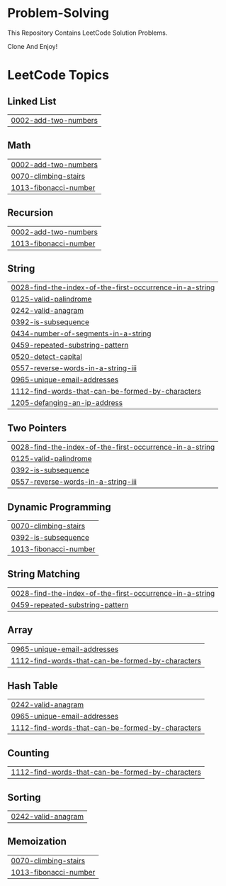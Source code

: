 # Problem-Solving
This Repository Contains LeetCode Solution Problems.

Clone And Enjoy!

<!---LeetCode Topics Start-->
# LeetCode Topics
## Linked List
|  |
| ------- |
| [0002-add-two-numbers](https://github.com/Bechir-Marco/ProblemSolving/tree/master/0002-add-two-numbers) |
## Math
|  |
| ------- |
| [0002-add-two-numbers](https://github.com/Bechir-Marco/ProblemSolving/tree/master/0002-add-two-numbers) |
| [0070-climbing-stairs](https://github.com/Bechir-Marco/ProblemSolving/tree/master/0070-climbing-stairs) |
| [1013-fibonacci-number](https://github.com/Bechir-Marco/ProblemSolving/tree/master/1013-fibonacci-number) |
## Recursion
|  |
| ------- |
| [0002-add-two-numbers](https://github.com/Bechir-Marco/ProblemSolving/tree/master/0002-add-two-numbers) |
| [1013-fibonacci-number](https://github.com/Bechir-Marco/ProblemSolving/tree/master/1013-fibonacci-number) |
## String
|  |
| ------- |
| [0028-find-the-index-of-the-first-occurrence-in-a-string](https://github.com/Bechir-Marco/ProblemSolving/tree/master/0028-find-the-index-of-the-first-occurrence-in-a-string) |
| [0125-valid-palindrome](https://github.com/Bechir-Marco/ProblemSolving/tree/master/0125-valid-palindrome) |
| [0242-valid-anagram](https://github.com/Bechir-Marco/ProblemSolving/tree/master/0242-valid-anagram) |
| [0392-is-subsequence](https://github.com/Bechir-Marco/ProblemSolving/tree/master/0392-is-subsequence) |
| [0434-number-of-segments-in-a-string](https://github.com/Bechir-Marco/ProblemSolving/tree/master/0434-number-of-segments-in-a-string) |
| [0459-repeated-substring-pattern](https://github.com/Bechir-Marco/ProblemSolving/tree/master/0459-repeated-substring-pattern) |
| [0520-detect-capital](https://github.com/Bechir-Marco/ProblemSolving/tree/master/0520-detect-capital) |
| [0557-reverse-words-in-a-string-iii](https://github.com/Bechir-Marco/ProblemSolving/tree/master/0557-reverse-words-in-a-string-iii) |
| [0965-unique-email-addresses](https://github.com/Bechir-Marco/ProblemSolving/tree/master/0965-unique-email-addresses) |
| [1112-find-words-that-can-be-formed-by-characters](https://github.com/Bechir-Marco/ProblemSolving/tree/master/1112-find-words-that-can-be-formed-by-characters) |
| [1205-defanging-an-ip-address](https://github.com/Bechir-Marco/ProblemSolving/tree/master/1205-defanging-an-ip-address) |
## Two Pointers
|  |
| ------- |
| [0028-find-the-index-of-the-first-occurrence-in-a-string](https://github.com/Bechir-Marco/ProblemSolving/tree/master/0028-find-the-index-of-the-first-occurrence-in-a-string) |
| [0125-valid-palindrome](https://github.com/Bechir-Marco/ProblemSolving/tree/master/0125-valid-palindrome) |
| [0392-is-subsequence](https://github.com/Bechir-Marco/ProblemSolving/tree/master/0392-is-subsequence) |
| [0557-reverse-words-in-a-string-iii](https://github.com/Bechir-Marco/ProblemSolving/tree/master/0557-reverse-words-in-a-string-iii) |
## Dynamic Programming
|  |
| ------- |
| [0070-climbing-stairs](https://github.com/Bechir-Marco/ProblemSolving/tree/master/0070-climbing-stairs) |
| [0392-is-subsequence](https://github.com/Bechir-Marco/ProblemSolving/tree/master/0392-is-subsequence) |
| [1013-fibonacci-number](https://github.com/Bechir-Marco/ProblemSolving/tree/master/1013-fibonacci-number) |
## String Matching
|  |
| ------- |
| [0028-find-the-index-of-the-first-occurrence-in-a-string](https://github.com/Bechir-Marco/ProblemSolving/tree/master/0028-find-the-index-of-the-first-occurrence-in-a-string) |
| [0459-repeated-substring-pattern](https://github.com/Bechir-Marco/ProblemSolving/tree/master/0459-repeated-substring-pattern) |
## Array
|  |
| ------- |
| [0965-unique-email-addresses](https://github.com/Bechir-Marco/ProblemSolving/tree/master/0965-unique-email-addresses) |
| [1112-find-words-that-can-be-formed-by-characters](https://github.com/Bechir-Marco/ProblemSolving/tree/master/1112-find-words-that-can-be-formed-by-characters) |
## Hash Table
|  |
| ------- |
| [0242-valid-anagram](https://github.com/Bechir-Marco/ProblemSolving/tree/master/0242-valid-anagram) |
| [0965-unique-email-addresses](https://github.com/Bechir-Marco/ProblemSolving/tree/master/0965-unique-email-addresses) |
| [1112-find-words-that-can-be-formed-by-characters](https://github.com/Bechir-Marco/ProblemSolving/tree/master/1112-find-words-that-can-be-formed-by-characters) |
## Counting
|  |
| ------- |
| [1112-find-words-that-can-be-formed-by-characters](https://github.com/Bechir-Marco/ProblemSolving/tree/master/1112-find-words-that-can-be-formed-by-characters) |
## Sorting
|  |
| ------- |
| [0242-valid-anagram](https://github.com/Bechir-Marco/ProblemSolving/tree/master/0242-valid-anagram) |
## Memoization
|  |
| ------- |
| [0070-climbing-stairs](https://github.com/Bechir-Marco/ProblemSolving/tree/master/0070-climbing-stairs) |
| [1013-fibonacci-number](https://github.com/Bechir-Marco/ProblemSolving/tree/master/1013-fibonacci-number) |
<!---LeetCode Topics End-->